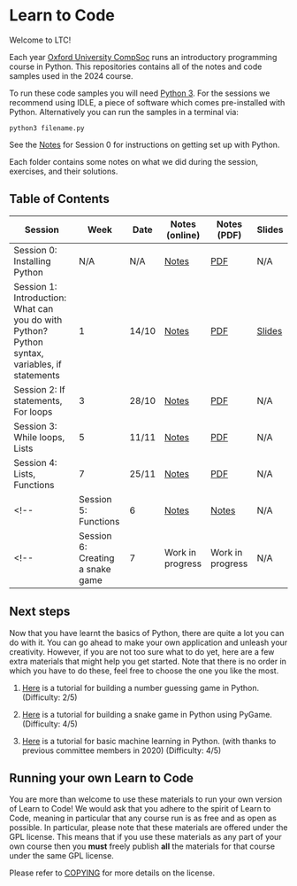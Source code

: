 # Learn to Code

Welcome to LTC!

Each year [Oxford University CompSoc][compsoc] runs an introductory programming
course in Python. This repositories contains all of the notes and code samples used in the
2024 course.

To run these code samples you will need [Python 3][python]. For the sessions we recommend using IDLE, a piece of software which comes pre-installed with Python. Alternatively you can run the samples in a terminal via:

`python3 filename.py`

See the [Notes][s0notes] for Session 0 for instructions on getting set up with Python. 


Each folder contains some notes on what we did during the session, exercises,
and their solutions.

[compsoc]: https://ox.compsoc.net
[python]: https://python.org

## Table of Contents

| Session           | Week | Date | Notes (online)            |  Notes (PDF)            | Slides                |
| ----------------- | ---- | ---- | ----------------- | --------------------- | --------------------- |
| Session 0: Installing Python                                  | N/A  | N/A  | [Notes][s0notes]  | [PDF][s0pdf] | N/A |
| Session 1: Introduction: What can you do with Python? Python syntax, variables, if statements | 1    | 14/10  | [Notes][s1notes]  | [PDF][s1pdf]| [Slides][s1slides] |
| Session 2: If statements, For loops                | 3    | 28/10  | [Notes][s2notes]  | [PDF][s2pdf] | N/A |
| Session 3: While loops, Lists                                          | 5   | 11/11  | [Notes][s3notes]  | [PDF][s3pdf]| N/A |
| Session 4: Lists, Functions                 | 7   | 25/11 | [Notes][s4notes]  | [PDF][s4pdf] | N/A |
<!-- | Session 5: Functions         | 6    | [Notes][s5notes]  | [Notes][s5pdf] | N/A | -->
<!-- | Session 6: Creating a snake game   | 7    | Work in progress  | Work in progress | N/A | --> 

[s0notes]: https://github.com/oxcompsoc/learntocode/tree/master/session0/README.md
[s0pdf]: https://github.com/oxcompsoc/learntocode/tree/master/session0/Notes.pdf

[s1notes]: https://github.com/oxcompsoc/learntocode/tree/master/session1/README.md
[s1pdf]: https://github.com/oxcompsoc/learntocode/tree/master/session1/Notes.pdf
[s1slides]: https://github.com/oxcompsoc/learntocode/blob/master/session1/Slides.pdf
[s1video]: https://youtu.be/yAzp_pRXVPg

[s2notes]: https://github.com/oxcompsoc/learntocode/tree/master/session2/README.md
[s2pdf]: https://github.com/oxcompsoc/learntocode/tree/master/session2/Notes.pdf
[s2slides]: https://github.com/oxcompsoc/learntocode/blob/master/session2/slides.pdf
[s2video]: https://youtu.be/orWvOaR0p8E

[s3notes]: https://github.com/oxcompsoc/learntocode/tree/master/session3/README.md
[s3pdf]: https://github.com/oxcompsoc/learntocode/tree/master/session3/Notes.pdf
[s3slides]: https://github.com/oxcompsoc/learntocode/blob/master/session3/slides.pdf
[s3video]: https://www.youtube.com/watch?v=TU1aisio7IU

[s4notes]: https://github.com/oxcompsoc/learntocode/tree/master/session4/README.md
[s4pdf]: https://github.com/oxcompsoc/learntocode/tree/master/session4/Notes.pdf
[s4slides]: https://github.com/oxcompsoc/learntocode/blob/master/session4/slides.pdf
[s4video]: https://youtu.be/E-QXg8Gc-nU

[s5notes]: https://github.com/oxcompsoc/learntocode/tree/master/session5/README.md
[s5pdf]: https://github.com/oxcompsoc/learntocode/tree/master/session5/Notes.pdf
[s5slides]: https://github.com/oxcompsoc/learntocode/blob/master/session5/slides.pdf
[s5video]: https://youtu.be/uDT3xMpaCKY

[s6notes]: https://github.com/oxcompsoc/learntocode/tree/master/session6/README.md
[s6pdf]: https://github.com/oxcompsoc/learntocode/tree/master/session6/Notes.pdf
[s6slides]: https://github.com/oxcompsoc/learntocode/blob/master/session6/slides.pdf

## Next steps

Now that you have learnt the basics of Python, there are quite a lot you can do with it. You can go ahead to make your own application and unleash your creativity. However, if you are not too sure what to do yet, here are a few extra materials that might help you get started. Note that there is no order in which you have to do these, feel free to choose the one you like the most.

1. [Here][guessnotes] is a tutorial for building a number guessing game in Python. (Difficulty: 2/5)

[guessnotes]: https://github.com/oxcompsoc/learntocode/tree/master/guessthenumber

2. [Here][guessnotes] is a tutorial for building a snake game in Python using PyGame. (Difficulty: 4/5)

[snakenotes]: https://github.com/oxcompsoc/learntocode/tree/master/snake_game

3. [Here][mlnotes] is a tutorial for basic machine learning in Python. (with thanks to previous committee members in 2020) (Difficulty: 4/5)

[mlnotes]: https://github.com/oxcompsoc/learntocode/tree/master/machine_learning

## Running your own Learn to Code

You are more than welcome to use these materials to run your own version of Learn to Code! We would ask that you adhere to the spirit of Learn to Code, meaning in particular that any course run is as free and as open as possible. In particular, please note that these materials are offered under the GPL license. This means that if you use these materials as any part of your own course then you **must** freely publish **all** the materials for that course under the same GPL license.

Please refer to [COPYING][copying] for more details on the license.

[copying]: https://github.com/oxcompsoc/learntocode/tree/master/COPYING
